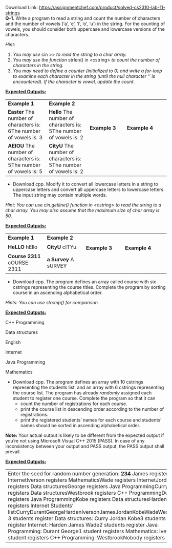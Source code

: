 Download Link: https://assignmentchef.com/product/solved-cs2310-lab-11-strings
<br>
<strong>Q-1.</strong> Write a program to read a string and count the number of characters and the number of vowels (‘a’, ‘e’, ‘i’, ‘o’, ‘u’) in the string. For the counting of vowels, you should consider both uppercase and lowercase versions of the characters.

<em>Hint:  </em>

<ol>

 <li><em>You may use </em>cin &gt;&gt;<em> to read the string to a char array. </em></li>

 <li><em>You may use the function</em> strlen() in &lt;cstring&gt; <em>to count the number of characters in the string. </em></li>

 <li><em>You may need to define a counter (initialized to 0) and write a for-loop to examine each character in the string (until the null character ‘ ’ is encountered). If the character is vowel, update the count. </em></li>

</ol>

<strong><u>Expected Outputs:</u> </strong>

<table width="0">

 <tbody>

  <tr>

   <td width="301"><strong>Example 1 </strong></td>

   <td width="301"><strong>Example 2 </strong></td>

   <td width="0"></td>

  </tr>

  <tr>

   <td rowspan="2" width="301"><strong>Easter </strong>The number of characters is: 6The number of vowels is: 3</td>

   <td rowspan="2" width="301"><strong>Hello </strong>The number of characters is: 5The number of vowels is: 2</td>

   <td width="0"></td>

  </tr>

  <tr>

   <td width="301"><strong>Example 3 </strong></td>

   <td width="301"><strong>Example 4 </strong></td>

   <td width="0"></td>

  </tr>

  <tr>

   <td rowspan="2" width="301"><strong>AEIOU </strong>The number of characters is: 5The number of vowels is: 5</td>

   <td rowspan="2" width="301"><strong>CityU </strong>The number of characters is: 5The number of vowels is: 2</td>

   <td width="0"></td>

  </tr>

 </tbody>

</table>




<ul>

 <li>Download cpp. Modify it to convert all lowercase letters in a string to uppercase letters and convert all uppercase letters to lowercase letters. The input string may contain multiple words.</li>

</ul>

<em>Hint: You can use </em><em>cin.getline() function in </em><em>&lt;cstring&gt; to read the string to a char array. You may also assume that the maximum size of char array is 50. </em>

<strong><u>Expected Outputs:</u> </strong>

<table width="0">

 <tbody>

  <tr>

   <td width="301"><strong>Example 1 </strong></td>

   <td width="301"><strong>Example 2 </strong></td>

   <td width="0"></td>

  </tr>

  <tr>

   <td rowspan="2" width="301"><strong>HeLLO </strong>hEllo</td>

   <td rowspan="2" width="301"><strong>CityU </strong>cITYu</td>

   <td width="0"></td>

  </tr>

  <tr>

   <td width="301"><strong>Example 3 </strong></td>

   <td width="301"><strong>Example 4 </strong></td>

   <td width="0"></td>

  </tr>

  <tr>

   <td rowspan="2" width="301"><strong>Course 2311 </strong>cOURSE 2311</td>

   <td rowspan="2" width="301"><strong>a Survey </strong>A sURVEY</td>

   <td width="0"></td>

  </tr>

 </tbody>

</table>




<ul>

 <li>Download cpp. The program defines an array called course with six cstrings representing the course titles. Complete the program by sorting course in an ascending alphabetical order.</li>

</ul>

<em>Hints: You can use </em><em>strcmp() for comparison. </em>

<strong><u>Expected Outputs:</u> </strong>

<strong> </strong>

C++ Programming

Data structures

English

Internet

Java Programming

Mathematics




<ul>

 <li>Download cpp. The program defines an array with 10 cstrings representing the students list, and an array with 6 cstrings representing the course list. The program has already <em>randomly</em> assigned each student to register one course. Complete the program so that it can

  <ul>

   <li>count the number of registrations for each course.</li>

   <li>print the course list in descending order according to the number of registrations.</li>

   <li>print the registered students’ names for each course and students’ names should be sorted in ascending alphabetical order.</li>

  </ul></li>

</ul>




<strong>Note:</strong> Your actual output is likely to be different from the expected output if you’re not using Microsoft Visual C++ 2015 (PASS). In case of any inconsistency between your output and PASS output, the PASS output shall prevail.

<strong><u>Expected Outputs:</u> </strong>

<strong> </strong>

<table width="0">

 <tbody>

  <tr>

   <td width="603">Enter the seed for random number generation: <strong><u>234</u> </strong>James registers InternetIverson registers MathematicsWade registers InternetJordan registers Data structuresGeorge registers Java ProgrammingCurry registers Data structuresWestbrook registers C++ ProgrammingDurant registers Java ProgrammingKobe registers Data structuresHarden registers Internet Students’ list:CurryDurantGeorgeHardenIversonJamesJordanKobeWadeWestbrook 3 students register Data structures: Curry Jordan Kobe3 students register Internet: Harden James Wade2 students register Java Programming: Durant George1 student registers Mathematics: Iverson 1 student registers C++ Programming: WestbrookNobody registers English</td>

  </tr>

 </tbody>

</table>


